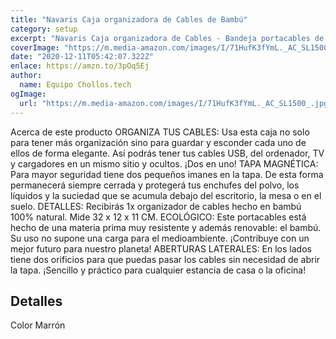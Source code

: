 ```yaml
---
title: "Navaris Caja organizadora de Cables de Bambú"
category: setup
excerpt: "Navaris Caja organizadora de Cables - Bandeja portacables de bambú - Organizador para Cable de Ordenador TV Cargador USB - Oculta y Guarda los Cables"
coverImage: "https://m.media-amazon.com/images/I/71HufK3fYmL._AC_SL1500_.jpg"
date: "2020-12-11T05:42:07.322Z"
enlace: https://amzn.to/3pOq5Ej
author:
  name: Equipo Chollos.tech
ogImage:
  url: "https://m.media-amazon.com/images/I/71HufK3fYmL._AC_SL1500_.jpg"
---
```


Acerca de este producto
ORGANIZA TUS CABLES: Usa esta caja no solo para tener más organización sino para guardar y esconder cada uno de ellos de forma elegante. Así podrás tener tus cables USB, del ordenador, TV y cargadores en un mismo sitio y ocultos. ¡Dos en uno!
TAPA MAGNÉTICA: Para mayor seguridad tiene dos pequeños imanes en la tapa. De esta forma permanecerá siempre cerrada y protegerá tus enchufes del polvo, los líquidos y la suciedad que se acumula debajo del escritorio, la mesa o en el suelo.
DETALLES: Recibirás 1x organizador de cables hecho en bambú 100% natural. Mide 32 x 12 x 11 CM.
ECOLÓGICO: Este portacables está hecho de una materia prima muy resistente y además renovable: el bambú. Su uso no supone una carga para el medioambiente. ¡Contribuye con un mejor futuro para nuestro planeta!
ABERTURAS LATERALES: En los lados tiene dos orificios para que puedas pasar los cables sin necesidad de abrir la tapa. ¡Sencillo y práctico para cualquier estancia de casa o la oficina!

## Detalles

Color Marrón
